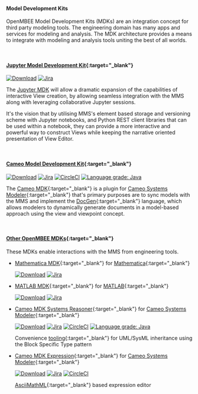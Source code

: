 #### Model Development Kits

OpenMBEE Model Development Kits (MDKs) are an integration concept for third party modeling tools. The engineering domain has many apps and services for modeling and analysis. The MDK architecture provides a means to integrate with modeling and analysis tools uniting the best of all worlds.

<br>

#### [Jupyter Model Development Kit](https://github.com/Open-MBEE/jupyter-mdk){:target="_blank"}

[![Download](https://img.shields.io/pypi/v/jupyter-mdk)](https://pypi.org/project/jupyter-mdk/) [![Jira](https://img.shields.io/badge/issues-jira-blue)](https://openmbee.atlassian.net/browse/JMDK)

The [Jupyter MDK](https://github.com/Open-MBEE/jupyter-mdk) will allow a dramatic expansion of the capabilities of interactive View creation, by allowing seamless integration with the MMS along with leveraging collaborative Jupyter sessions.

It's the vision that by utilising MMS's element based storage and versioning scheme with Jupyter notebooks, and Python REST client libraries that can be used within a notebook, they can provide a more interactive and powerful way to construct Views while keeping the narrative oriented presentation of View Editor.

<br>

#### [Cameo Model Development Kit](https://github.com/Open-MBEE/mdk){:target="_blank"}

[![Download](https://api.bintray.com/packages/openmbee/maven/mdk/images/download.svg)](https://bintray.com/openmbee/maven/mdk/_latestVersion) [![Jira](https://img.shields.io/badge/issues-jira-blue)](https://openmbee.atlassian.net/browse/MDK) [![CircleCI](https://circleci.com/gh/Open-MBEE/mdk.svg?style=shield)](https://circleci.com/gh/Open-MBEE/mdk) [![Language grade: Java](https://img.shields.io/lgtm/grade/java/g/Open-MBEE/mdk.svg?logo=lgtm&logoWidth=18)](https://lgtm.com/projects/g/Open-MBEE/mdk/context:java)

The [Cameo MDK](https://github.com/Open-MBEE/mdk){:target="_blank"} is a plugin for [Cameo Systems Modeler](https://www.nomagic.com/products/cameo-systems-modeler){:target="_blank"} that's primary purposes are to sync models with the MMS and implement the [DocGen](https://github.com/Open-MBEE/mdk/tree/support/3.x/src/main/dist/manual){:target="_blank"} language, which allows modelers to dynamically generate documents in a model-based approach using the view and viewpoint concept.

<br>

#### [Other OpenMBEE MDKs](https://github.com/Open-MBEE?q=mdk){:target="_blank"}

These MDKs enable interactions with the MMS from engineering tools. 

* [Mathematica MDK](https://github.com/Open-MBEE/mathematica-mdk){:target="_blank"} for [Mathematica](https://www.wolfram.com/mathematica/){:target="_blank"}

  [![Download](https://api.bintray.com/packages/openmbee/maven/mathematica-mdk/images/download.svg)](https://bintray.com/openmbee/maven/mathematica-mdk/_latestVersion) [![Jira](https://img.shields.io/badge/issues-jira-blue)](https://openmbee.atlassian.net/browse/MATHMDK)

* [MATLAB MDK](https://github.com/Open-MBEE/matlab-mdk){:target="_blank"} for [MATLAB](https://www.mathworks.com/products/matlab.html){:target="_blank"}

  [![Download](https://api.bintray.com/packages/openmbee/maven/matlab-mdk/images/download.svg)](https://bintray.com/openmbee/maven/matlab-mdk/_latestVersion) [![Jira](https://img.shields.io/badge/issues-jira-blue)](https://openmbee.atlassian.net/browse/MTLBMDK)

* [Cameo MDK Systems Reasoner](https://github.com/Open-MBEE/mdk-systems-reasoner){:target="_blank"} for [Cameo Systems Modeler](https://www.nomagic.com/products/cameo-systems-modeler){:target="_blank"}

  [![Download](https://api.bintray.com/packages/openmbee/maven/mdk-systems-reasoner/images/download.svg)](https://bintray.com/openmbee/maven/mdk-systems-reasoner/_latestVersion) [![Jira](https://img.shields.io/badge/issues-jira-blue)](https://openmbee.atlassian.net/browse/MDK) [![CircleCI](https://circleci.com/gh/Open-MBEE/mdk-systems-reasoner.svg?style=shield)](https://circleci.com/gh/Open-MBEE/mdk-systems-reasoner) [![Language grade: Java](https://img.shields.io/lgtm/grade/java/g/Open-MBEE/mdk-systems-reasoner.svg?logo=lgtm&logoWidth=18)](https://lgtm.com/projects/g/Open-MBEE/mdk-systems-reasoner/context:java)
  
  Convenience [tooling](https://github.com/Open-MBEE/mdk/blob/develop/src/main/dist/manual/MDK%20Systems%20Reasoner%20UserGuide.pdf){:target="_blank"} for UML/SysML inheritance using the Block Specific Type pattern

* [Cameo MDK Expression](https://github.com/Open-MBEE/mdk-expression){:target="_blank"} for [Cameo Systems Modeler](https://www.nomagic.com/products/cameo-systems-modeler){:target="_blank"}

  [![Download](https://api.bintray.com/packages/openmbee/maven/mdk-expression/images/download.svg)](https://bintray.com/openmbee/maven/mdk-expression/_latestVersion) [![Jira](https://img.shields.io/badge/issues-jira-blue)](https://openmbee.atlassian.net/browse/MDK) [![CircleCI](https://circleci.com/gh/Open-MBEE/mdk-expression.svg?style=shield)](https://circleci.com/gh/Open-MBEE/mdk-expression)

  [AsciiMathML](http://asciimath.org/){:target="_blank"} based expression editor